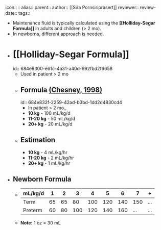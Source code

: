 icon:: 💧
alias::
parent::
author:: [[Sira Pornsiriprasert]] 
reviewer::
review-date::
tags::

- Maintenance fluid is typically calculated using the **[[Holliday-Segar Formula]]** in adults and children (> 2 mo).
- In newborns, different approach is needed.
- # [[Holliday-Segar Formula]]
  id:: 684e8300-e61c-4a31-a40d-992fbd2f6658
	- Used in patient > 2 mo
	- ## Formula [(Chesney, 1998)]([[References/chesneyMaintenanceNeedWater1998]])
	  id:: 684e832f-2259-42ad-b3bd-1dd2d4830cd4
		- In patient > 2 mo.,
		- **10 kg** - 100 mL/kg/d
		- **11-20 kg** - 50 mL/kg/d
		- **20+ kg** - 20 mL/kg/d
	- ## Estimation
		- **10 kg** - 4 mL/kg/hr
		- **11-20 kg** - 2 mL/kg/hr
		- **20+ kg** - 1 mL/kg/hr
- ## Newborn Formula
	- |mL/kg/d|1|2|3|4|5|6|7|+|
	  |--|--|--|--|--|--|--|--|--|
	  |Term|65|65|80|100|120|140|150|...|
	  |Preterm|60|80|100|120|140|160|...|...|
	- **Note:** 1 oz = 30 mL